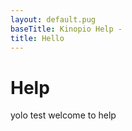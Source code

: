 ```yaml
---
layout: default.pug
baseTitle: Kinopio Help -
title: Hello
---
```


# Help

yolo test welcome to help
